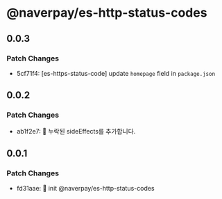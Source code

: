 # @naverpay/es-http-status-codes

## 0.0.3

### Patch Changes

-   5cf71f4: [es-https-status-code] update `homepage` field in `package.json`

## 0.0.2

### Patch Changes

-   ab1f2e7: :bug: 누락된 sideEffects를 추가합니다.

## 0.0.1

### Patch Changes

-   fd31aae: :rocket: init @naverpay/es-http-status-codes
